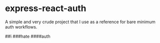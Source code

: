 # express-react-auth
A simple and very crude project that I use as a reference for bare minimum auth workflows.

##i 
###hate
####auth
